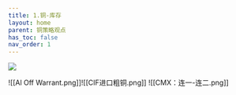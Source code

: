 ```yaml
---
title: 1.铜-库存
layout: home
parent: 铜策略观点
has_toc: false
nav_order: 1
---
```


<img src="{{ site.baseurl }}/images/photo.jpg">

![[Al Off Warrant.png]]![[CIF进口粗铜.png]]
![[CMX：连一-连二.png]]

